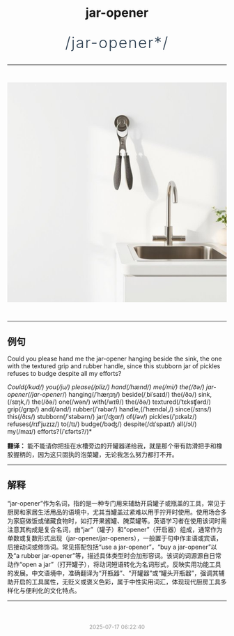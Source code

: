 <div align="center">

# jar-opener

<div style="margin: 30px 0;">
<h1 style="font-size: 2.5em; font-weight: 300; letter-spacing: 2px; margin: 0; color: #2c3e50;">
/jar-opener*/
</h1>
</div>

</div>

---

<div align="center" style="margin: 40px 0;">

![jar-opener](images/jar-opener.png)

</div>

---

## 例句

Could you please hand me the jar-opener hanging beside the sink, the one with the textured grip and rubber handle, since this stubborn jar of pickles refuses to budge despite all my efforts?

*Could(/kʊd/) you(/ju/) please(/pliz/) hand(/hænd/) me(/mi/) the(/ðə/) jar-opener(/jar-opener*/) hanging(/ˈhæŋɪŋ/) beside(/ˌbiˈsaɪd/) the(/ðə/) sink,(/sɪŋk,/) the(/ðə/) one(/wən/) with(/wɪθ/) the(/ðə/) textured(/ˈtɛksʧərd/) grip(/grɪp/) and(/ənd/) rubber(/ˈrəbər/) handle,(/ˈhændəl,/) since(/sɪns/) this(/ðɪs/) stubborn(/ˈstəbərn/) jar(/ʤɑr/) of(/əv/) pickles(/ˈpɪkəlz/) refuses(/rɪfˈjuzɪz/) to(/tɪ/) budge(/bəʤ/) despite(/dɪˈspaɪt/) all(/ɔl/) my(/maɪ/) efforts?(/ˈɛfərts?/)*

**翻译：** 能不能请你把挂在水槽旁边的开罐器递给我，就是那个带有防滑把手和橡胶握柄的，因为这只固执的泡菜罐，无论我怎么努力都打不开。

---

## 解释

“jar-opener”作为名词，指的是一种专门用来辅助开启罐子或瓶盖的工具，常见于厨房和家居生活用品的语境中，尤其当罐盖过紧难以用手拧开时使用。使用场合多为家庭做饭或储藏食物时，如打开果酱罐、腌菜罐等。英语学习者在使用该词时需注意其构成是复合名词，由“jar”（罐子）和“opener”（开启器）组成，通常作为单数或复数形式出现（jar-opener/jar-openers），一般置于句中作主语或宾语，后接动词或修饰词。常见搭配包括“use a jar-opener”，“buy a jar-opener”以及“a rubber jar-opener”等，描述具体类型时会加形容词。该词的词源源自日常动作“open a jar”（打开罐子），将动词短语转化为名词形式，反映实用功能工具的发展。中文语境中，准确翻译为“开瓶器”、“开罐器”或“罐头开瓶器”，强调其辅助开启的工具属性，无贬义或褒义色彩，属于中性实用词汇，体现现代厨房工具多样化与便利化的文化特点。


---

<div align="center" style="margin-top: 50px;">
<small style="color: #999; font-size: 0.9em;">2025-07-17 06:22:40</small>
</div>
